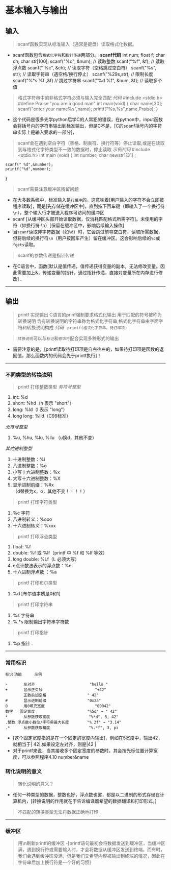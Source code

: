 # 基本输入与输出
## 输入
> scanf函数实现从标准输入（通常是键盘）读取格式化数据。
- scanf函数包含`格式化字符`和`指针传递`两部分。
**scanf代码**
                        int num;
                        float f;
                        char ch;
                        char str[100];
                        scanf("%d", &num);        // 读取整数
                        scanf("%f", &f);          // 读取浮点数
                        scanf(" %c", &ch);        // 读取字符（空格跳过空白符）
                        scanf("%s", str);         // 读取字符串（遇空格/换行停止）
                        scanf("%29s,str);         // 限制长度
                        scanf("%*s %f ,&f)        // 跳过字符串
                        scanf("%d %f", &num, &f); // 读取多个值
> 格式字符串中的非格式字符必须与输入完全匹配
*代码*
                        #include <stdio.h>
                        #define Praise "you are a good man"
                        int main(void)
                        {
                            char name[30];
                            scanf("enter your name%s",name);
                            printf("%s,%s",name,Praise);
                        }
- 这个代码是很多先学python后学C的人常犯的错误，在python中，input函数会将括号内的字符串输出到标准输出，但是C不是，[C的scanf括号内的字符串实际上是输入要求的一部分]，
> scanf会在遇到空白字符（空格、制表符、换行符等）停止读取,或是在读取到与格式化字符类型不一致的数据时，停止读取
*示例代码*
#include <stdio.h>
int main (void)
{
    int number;
    char newstr1[31] ;

    scanf(" %d",&number);
    printf("%d",number);
    
}
> scanf需要注意缓冲区残留问题
- 在大多数系统中，标准输入是`行缓冲`的。这意味着[用户输入的字符不会立即被程序读取]，而是[先存储在缓冲区中]，直到按下回车键（即输入了一个换行符`\n`），整个输入行才被送入程序可访问的缓冲区
- scanf [从缓冲区头部开始读取数据，仅消耗匹配格式所需字符]。未使用的字符（如换行符 \n）[保留在缓冲区中，影响后续输入操作]
- 当`scanf`读取非字符数据（如`%d`）时，它会跳过前导空白符，读取所需数据，但将后续的换行符`\n`（用户按回车产生）留在缓冲区。这会影响后续的`%c`或`fgets`读取。
> scanf的参数传递是指针传递
- 在C语言中，函数[默认是值传递，值传递获得变量的副本，无法修改变量。因此需要加上&，传递变量的指针，通过指针传递，直接对变量所在内存进行修改]
.
----------------------------------------------------------------------
## 输出
> printf 实现输出
> C语言的prinf强制要求格式化输出
> 用于匹配的符号被称为转换说明
> 含有转换说明的字符串称为格式化字符串,格式化字符串由字面字符和转换说明构成
*代码*
                    ` printf(格式化字符串，待打印项)`

> `转换说明`可以与`标记`和`修饰符`配合实现多种形式的输出
- 需要注意的是，[printf读取待打印项是自右往左的，如果待打印项是函数的返回值，那么函数内的代码会先于printf执行]！
----------------------------------------------------------------------
### 不同类型的转换说明
> printf 打印整数类型
*有符号整型*
1. int: %d 
2. short: %hd（h 表示 "short"）
3. long: %ld（l 表示 "long"）
4. long long: %lld（C99标准）

*无符号整型*
1. %u, %hu, %lu, %llu
（u换d，其他不变）

*其他进制整型*
1. 十进制整数：%i
2. 八进制整数：%o 
3. 小写十六进制整数：%x
4. 大写十六进制整数：%X
5. 显示进制前缀：%#x 	
（d替换为x，o，其他不变！！！！）
> printf 打印字符类型

1. %c 字符
2. 八进制转义：%ooo
3. 十六进制转义：%xxx

> printf 打印浮点类型
1. float: %f
2. double: %f 或 %lf（printf 中 %f 和 %lf 等效）
3. long double: %Lf（L 必须大写）
4. e点计数法表示的浮点数：%e
5. 十六进制浮点数 ：%a

> printf 打印布尔类型
1. %d [布尔值本质是0和1]   

> printf 打印字符串
1. %s 字符串
2. %.*s 限制输出字符串字符数

> printf 打印指针
1. %p 指针
.
----------------------------------------------------------------------
### 常用标识
`标识`	 `功能	 `                      `示例`
```
-	    左对齐	                       "hello "
+	    显示正负号	                    "+42"
        正数前加空格	                " 42"
#	    显示进制前缀	                "0x2a"  
0	    用0填充宽度	                    "00042"
数字	 固定宽度	                    "%5d" → " 42"
*	    从参数获取宽度	                "%*d", 5, 42"
.整数	浮点数小数位/字符串最大长度	      "%.2f" → "3.14"
.*	    从参数获取精度	                "%.*f", 3, pi
```
- [这个固定宽度指的是在一个固定的宽度内输出]，例如在5宽度中，输出42，就相当于|   42|.如果设定左对齐，则是|42   |
- 对于printf来说，当其接收多个固定宽度的参数时，其会按光标位置计算宽度，可以参照程序4.10 number&name
### 转化说明的意义
> 转化说明的意义？
- 任何一种类型的数据，整数也好，浮点数也罢，都是以二进制的形式存储在计算机内，[转换说明的作用就在于告诉编译器希望的数据翻译和打印形式。]
> 不匹配的转换类型无法将数据正确地打印
.
----------------------------------------------------------------------
### 缓冲区
> 用\n刷新printf的缓冲区
-[printf语句最初会将数据发送到缓冲区，当缓冲区满，遇到换行符或需要输入时，才会将数据从缓冲区发送到终端。而有时，我们会遇到缓冲区没满，但是我们又希望内容被输出到终端的情况，因此在字符串后加上换行符是一个好的习惯] 